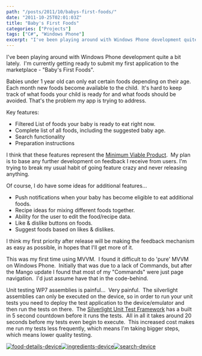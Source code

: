 ```yaml
---
path: "/posts/2011/10/babys-first-foods/"
date: "2011-10-25T02:01:03Z"
title: "Baby's First Foods"
categories: ["Projects"]
tags: ["C#", "Windows Phone"]
excerpt: "I've been playing around with Windows Phone development quite a bit lately.  I'm currently getting ..."
---
```


I've been playing around with Windows Phone development quite a bit lately.  I'm currently getting ready to submit my first application to the marketplace - "Baby's First Foods".

Babies under 1 year old can only eat certain foods depending on their age.  Each month new foods become available to the child.  It's hard to keep track of what foods your child is ready for and what foods should be avoided. That's the problem my app is trying to address.

Key features:

* Filtered List of foods your baby is ready to eat right now.
* Complete list of all foods, including the suggested baby age.
* Search functionality
* Preparation instructions

I think that these features represent the [Minimum Viable Product](http://en.wikipedia.org/wiki/Minimum_viable_product "Minimum Viable Product").  My plan is to base any further development on feedback I receive from users. I'm trying to break my usual habit of going feature crazy and never releasing anything.

Of course, I do have some ideas for additional features...

* Push notifications when your baby has become eligible to eat additional foods.
* Recipe ideas for mixing different foods together.
* Ability for the user to edit the food/recipe data.
* Like & dislike buttons on foods.
* Suggest foods based on likes & dislikes.

I think my first priority after release will be making the feedback mechanism as easy as possible, in hopes that I'll get more of it.

This was my first time using MVVM.  I found it difficult to do 'pure' MVVM on Windows Phone.  Initially that was due to a lack of Commands, but after the Mango update I found that most of my "Commands" were just page navigation.  I'd just assume have that in the code-behind.

Unit testing WP7 assemblies is painful...  Very painful.  The silverlight assemblies can only be executed on the device, so in order to run your unit tests you need to deploy the test application to the device/emulator and then run the tests on there.  The [Silverlight Unit Test Framework](http://archive.msdn.microsoft.com/silverlightut "Silverlight Unit Test Framework") has a built in 5 second countdown before it runs the tests.  All in all it takes around 20 seconds before my tests even begin to execute.  This increased cost makes me run my tests less frequently, which means I'm taking bigger steps, which means lower quality testing.

[![](http://test.aptobits.com/wp-content/uploads/2012/08/food-details-device.png "food-details-device")](http://test.aptobits.com/wp-content/uploads/2012/08/food-details-device.png)[![](http://test.aptobits.com/wp-content/uploads/2012/08/ingredients-device.png "ingredients-device")](http://test.aptobits.com/wp-content/uploads/2012/08/ingredients-device.png)[![](http://test.aptobits.com/wp-content/uploads/2012/08/search-device.png "search-device")](http://test.aptobits.com/wp-content/uploads/2012/08/search-device.png)